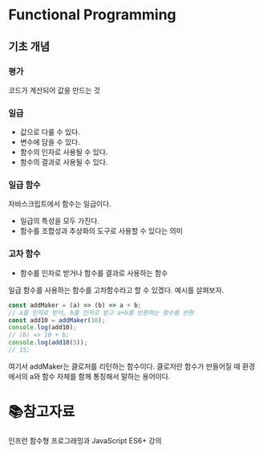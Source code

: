# Functional Programming

## 기초 개념

### 평가

코드가 계산되어 값을 만드는 것

### 일급

- 값으로 다룰 수 있다.
- 변수에 담을 수 있다.
- 함수의 인자로 사용될 수 있다.
- 함수의 결과로 사용될 수 있다.

### 일급 함수

자바스크립트에서 함수는 일급이다.

- 일급의 특성을 모두 가진다.
- 함수를 조합성과 추상화의 도구로 사용할 수 있다는 의미

### 고차 함수

- 함수를 인자로 받거나 함수를 결과로 사용하는 함수

일급 함수를 사용하는 함수를 고차함수라고 할 수 있겠다. 예시를 살펴보자.

```js
const addMaker = (a) => (b) => a + b;
// a를 인자로 받아, b를 인자로 받고 a+b를 반환하는 함수를 반환
const add10 = addMaker(10);
console.log(add10);
// (b) => 10 + b;
console.log(add10(5));
// 15;
```

여기서 addMaker는 클로저를 리턴하는 함수이다. 클로저란 함수가 만들어질 때 환경에서의 a와 함수 자체를 함께 통칭해서 말하는 용어이다. 

# :books:참고자료

인프런 함수형 프로그래밍과 JavaScript ES6+ 강의
